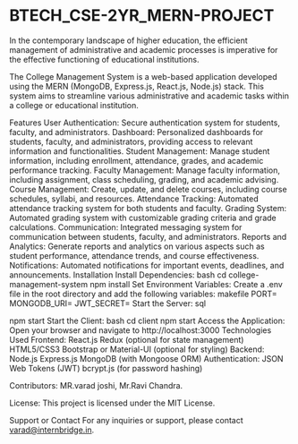 # BTECH_CSE-2YR_MERN-PROJECT
In the contemporary landscape of higher education, the efficient management of administrative and  academic processes is imperative for the effective functioning of educational institutions. 

The College Management System is a web-based application developed using the MERN (MongoDB, Express.js, React.js, Node.js) stack. This system aims to streamline various administrative and academic tasks within a college or educational institution.

Features
User Authentication: Secure authentication system for students, faculty, and administrators.
Dashboard: Personalized dashboards for students, faculty, and administrators, providing access to relevant information and functionalities.
Student Management: Manage student information, including enrollment, attendance, grades, and academic performance tracking.
Faculty Management: Manage faculty information, including assignment, class scheduling, grading, and academic advising.
Course Management: Create, update, and delete courses, including course schedules, syllabi, and resources.
Attendance Tracking: Automated attendance tracking system for both students and faculty.
Grading System: Automated grading system with customizable grading criteria and grade calculations.
Communication: Integrated messaging system for communication between students, faculty, and administrators.
Reports and Analytics: Generate reports and analytics on various aspects such as student performance, attendance trends, and course effectiveness.
Notifications: Automated notifications for important events, deadlines, and announcements.
Installation
Install Dependencies:
bash
cd college-management-system
npm install
Set Environment Variables:
Create a .env file in the root directory and add the following variables:
makefile
PORT=<port-number>
MONGODB_URI=<mongodb-connection-url>
JWT_SECRET=<jwt-secret-key>
Start the Server:
sql

npm start
Start the Client:
bash
cd client
npm start
Access the Application:
Open your browser and navigate to http://localhost:3000
Technologies Used
Frontend:
React.js
Redux (optional for state management)
HTML5/CSS3
Bootstrap or Material-UI (optional for styling)
Backend:
Node.js
Express.js
MongoDB (with Mongoose ORM)
Authentication:
JSON Web Tokens (JWT)
bcrypt.js (for password hashing)

Contributors:
MR.varad joshi,
Mr.Ravi Chandra.

License:
This project is licensed under the MIT License.

Support or Contact
For any inquiries or support, please contact varad@internbridge.in.
